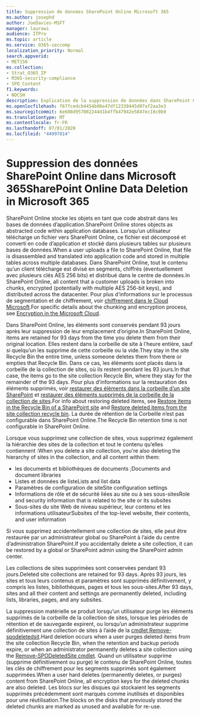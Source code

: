 ```yaml
---
title: Suppression de données SharePoint Online Microsoft 365
ms.author: josephd
author: JoeDavies-MSFT
manager: laurawi
audience: ITPro
ms.topic: article
ms.service: O365-seccomp
localization_priority: Normal
search.appverid:
- MET150
ms.collection:
- Strat_O365_IP
- M365-security-compliance
- SPO_Content
f1.keywords:
- NOCSH
description: Explication de la suppression de données dans SharePoint Online.
ms.openlocfilehash: f67fcedcb4454b06e47df12338445d07af2aa3e3
ms.sourcegitcommit: 6e608d957082244d1b4ffb47942e5847ec18c0b9
ms.translationtype: MT
ms.contentlocale: fr-FR
ms.lasthandoff: 07/01/2020
ms.locfileid: "44997814"
---
```

# <a name="sharepoint-online-data-deletion-in-microsoft-365"></a><span data-ttu-id="61077-103">Suppression des données SharePoint Online dans Microsoft 365</span><span class="sxs-lookup"><span data-stu-id="61077-103">SharePoint Online Data Deletion in Microsoft 365</span></span>

<span data-ttu-id="61077-104">SharePoint Online stocke les objets en tant que code abstrait dans les bases de données d’application.</span><span class="sxs-lookup"><span data-stu-id="61077-104">SharePoint Online stores objects as abstracted code within application databases.</span></span> <span data-ttu-id="61077-105">Lorsqu’un utilisateur télécharge un fichier vers SharePoint Online, ce fichier est décomposé et converti en code d’application et stocké dans plusieurs tables sur plusieurs bases de données.</span><span class="sxs-lookup"><span data-stu-id="61077-105">When a user uploads a file to SharePoint Online, that file is disassembled and translated into application code and stored in multiple tables across multiple databases.</span></span> <span data-ttu-id="61077-106">Dans SharePoint Online, tout le contenu qu’un client télécharge est divisé en segments, chiffrés (éventuellement avec plusieurs clés AES 256 bits) et distribué dans le centre de données.</span><span class="sxs-lookup"><span data-stu-id="61077-106">In SharePoint Online, all content that a customer uploads is broken into chunks, encrypted (potentially with multiple AES 256-bit keys), and distributed across the datacenter.</span></span> <span data-ttu-id="61077-107">Pour plus d’informations sur le processus de segmentation et de chiffrement, voir [chiffrement dans le Cloud Microsoft](https://docs.microsoft.com/microsoft-365/compliance/office-365-encryption-in-the-microsoft-cloud-overview).</span><span class="sxs-lookup"><span data-stu-id="61077-107">For specific details about the chunking and encryption process, see [Encryption in the Microsoft Cloud](https://docs.microsoft.com/microsoft-365/compliance/office-365-encryption-in-the-microsoft-cloud-overview).</span></span> 

<span data-ttu-id="61077-108">Dans SharePoint Online, les éléments sont conservés pendant 93 jours après leur suppression de leur emplacement d’origine.</span><span class="sxs-lookup"><span data-stu-id="61077-108">In SharePoint Online, items are retained for 93 days from the time you delete them from their original location.</span></span> <span data-ttu-id="61077-109">Elles restent dans la corbeille de site à l’heure entière, sauf si quelqu’un les supprime de cette corbeille ou la vide.</span><span class="sxs-lookup"><span data-stu-id="61077-109">They stay in the site Recycle Bin the entire time, unless someone deletes them from there or empties that Recycle Bin.</span></span> <span data-ttu-id="61077-110">Dans ce cas, les éléments sont placés dans la corbeille de la collection de sites, où ils restent pendant les 93 jours.</span><span class="sxs-lookup"><span data-stu-id="61077-110">In that case, the items go to the site collection Recycle Bin, where they stay for the remainder of the 93 days.</span></span> <span data-ttu-id="61077-111">Pour plus d’informations sur la restauration des éléments supprimés, voir [restaurer des éléments dans la corbeille d’un site SharePoint](https://support.office.com/article/6df466b6-55f2-4898-8d6e-c0dff851a0be#ID0EAADAAA=Online
) et [restaurer des éléments supprimés de la corbeille de la collection de sites](https://support.office.com/article/5fa924ee-16d7-487b-9a0a-021b9062d14b).</span><span class="sxs-lookup"><span data-stu-id="61077-111">For info about restoring deleted items, see [Restore items in the Recycle Bin of a SharePoint site](https://support.office.com/article/6df466b6-55f2-4898-8d6e-c0dff851a0be#ID0EAADAAA=Online
) and [Restore deleted items from the site collection recycle bin](https://support.office.com/article/5fa924ee-16d7-487b-9a0a-021b9062d14b).</span></span> <span data-ttu-id="61077-112">La durée de rétention de la Corbeille n’est pas configurable dans SharePoint Online.</span><span class="sxs-lookup"><span data-stu-id="61077-112">The Recycle Bin retention time is not configurable in SharePoint Online.</span></span>

<span data-ttu-id="61077-113">Lorsque vous supprimez une collection de sites, vous supprimez également la hiérarchie des sites de la collection et tout le contenu qu’elles contiennent :</span><span class="sxs-lookup"><span data-stu-id="61077-113">When you delete a site collection, you're also deleting the hierarchy of sites in the collection, and all content within them:</span></span>

- <span data-ttu-id="61077-114">les documents et bibliothèques de documents ;</span><span class="sxs-lookup"><span data-stu-id="61077-114">Documents and document libraries</span></span>
- <span data-ttu-id="61077-115">Listes et données de liste</span><span class="sxs-lookup"><span data-stu-id="61077-115">Lists and list data</span></span>
- <span data-ttu-id="61077-116">Paramètres de configuration de site</span><span class="sxs-lookup"><span data-stu-id="61077-116">Site configuration settings</span></span>
- <span data-ttu-id="61077-117">Informations de rôle et de sécurité liées au site ou à ses sous-sites</span><span class="sxs-lookup"><span data-stu-id="61077-117">Role and security information that is related to the site or its subsites</span></span>
- <span data-ttu-id="61077-118">Sous-sites du site Web de niveau supérieur, leur contenu et les informations utilisateur</span><span class="sxs-lookup"><span data-stu-id="61077-118">Subsites of the top-level website, their contents, and user information</span></span>

<span data-ttu-id="61077-119">Si vous supprimez accidentellement une collection de sites, elle peut être restaurée par un administrateur global ou SharePoint à l’aide du centre d’administration SharePoint.</span><span class="sxs-lookup"><span data-stu-id="61077-119">If you accidentally delete a site collection, it can be restored by a global or SharePoint admin using the SharePoint admin center.</span></span>

<span data-ttu-id="61077-120">Les collections de sites supprimées sont conservées pendant 93 jours.</span><span class="sxs-lookup"><span data-stu-id="61077-120">Deleted site collections are retained for 93 days.</span></span> <span data-ttu-id="61077-121">Après 93 jours, les sites et tous leurs contenus et paramètres sont supprimés définitivement, y compris les listes, bibliothèques, pages et tous les sous-sites.</span><span class="sxs-lookup"><span data-stu-id="61077-121">After 93 days, sites and all their content and settings are permanently deleted, including lists, libraries, pages, and any subsites.</span></span>

<span data-ttu-id="61077-122">La suppression matérielle se produit lorsqu’un utilisateur purge les éléments supprimés de la corbeille de la collection de sites, lorsque les périodes de rétention et de sauvegarde expirent, ou lorsqu’un administrateur supprime définitivement une collection de sites à l’aide de la [cmdlet Remove-spodeletedsit](/powershell/module/sharepoint-online/Remove-SPODeletedSite?view=sharepoint-ps).</span><span class="sxs-lookup"><span data-stu-id="61077-122">Hard deletion occurs when a user purges deleted items from the site collection Recycle Bin, when the retention and backup periods expire, or when an administrator permanently deletes a site collection using the [Remove-SPODeletedSite cmdlet](/powershell/module/sharepoint-online/Remove-SPODeletedSite?view=sharepoint-ps).</span></span> <span data-ttu-id="61077-123">Quand un utilisateur supprime (supprime définitivement ou purge) le contenu de SharePoint Online, toutes les clés de chiffrement pour les segments supprimés sont également supprimées.</span><span class="sxs-lookup"><span data-stu-id="61077-123">When a user hard deletes (permanently deletes, or purges) content from SharePoint Online, all encryption keys for the deleted chunks are also deleted.</span></span> <span data-ttu-id="61077-124">Les blocs sur les disques qui stockaient les segments supprimés précédemment sont marqués comme inutilisés et disponibles pour une réutilisation.</span><span class="sxs-lookup"><span data-stu-id="61077-124">The blocks on the disks that previously stored the deleted chunks are marked as unused and available for re-use.</span></span>
